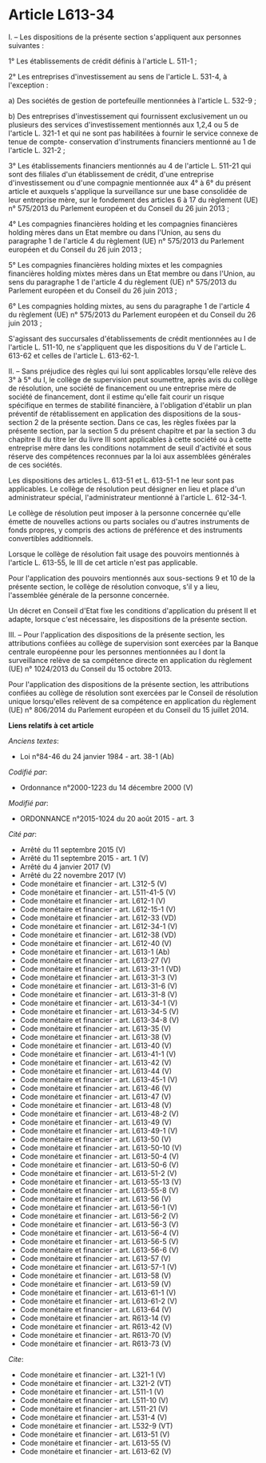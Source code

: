 # Article L613-34

I. – Les dispositions de la présente section s'appliquent aux personnes suivantes : 

1° Les établissements de crédit définis à l'article L. 511-1 ; 

2° Les entreprises d'investissement au sens de l'article L. 531-4, à l'exception : 

a) Des sociétés de gestion de portefeuille mentionnées à l'article L. 532-9 ; 

b) Des entreprises d'investissement qui fournissent exclusivement un ou plusieurs des services d'investissement mentionnés
aux 1,2,4 ou 5 de l'article L. 321-1 et qui ne sont pas habilitées à fournir le service connexe de tenue de compte-
conservation d'instruments financiers mentionné au 1 de l'article L. 321-2 ; 

3° Les établissements financiers mentionnés au 4 de l'article L. 511-21 qui sont des filiales d'un établissement de crédit,
d'une entreprise d'investissement ou d'une compagnie mentionnée aux 4° à 6° du présent article et auxquels s'applique la
surveillance sur une base consolidée de leur entreprise mère, sur le fondement des articles 6 à 17 du règlement (UE) n°
575/2013 du Parlement européen et du Conseil du 26 juin 2013 ; 

4° Les compagnies financières holding et les compagnies financières holding mères dans un Etat membre ou dans l'Union, au
sens du paragraphe 1 de l'article 4 du règlement (UE) n° 575/2013 du Parlement européen et du Conseil du 26 juin 2013 ; 

5° Les compagnies financières holding mixtes et les compagnies financières holding mixtes mères dans un Etat membre ou dans
l'Union, au sens du paragraphe 1 de l'article 4 du règlement (UE) n° 575/2013 du Parlement européen et du Conseil du 26 juin
2013 ; 

6° Les compagnies holding mixtes, au sens du paragraphe 1 de l'article 4 du règlement (UE) n° 575/2013 du Parlement européen
et du Conseil du 26 juin 2013 ; 

S'agissant des succursales d'établissements de crédit mentionnées au I de l'article L. 511-10, ne s'appliquent que les
dispositions du V de l'article L. 613-62 et celles de l'article L. 613-62-1. 

II. – Sans préjudice des règles qui lui sont applicables lorsqu'elle relève des 3° à 5° du I, le collège de supervision peut
soumettre, après avis du collège de résolution, une société de financement ou une entreprise mère de société de financement,
dont il estime qu'elle fait courir un risque spécifique en termes de stabilité financière, à l'obligation d'établir un plan
préventif de rétablissement en application des dispositions de la sous-section 2 de la présente section. Dans ce cas, les
règles fixées par la présente section, par la section 5 du présent chapitre et par la section 3 du chapitre II du titre Ier
du livre III sont applicables à cette société ou à cette entreprise mère dans les conditions notamment de seuil d'activité et
sous réserve des compétences reconnues par la loi aux assemblées générales de ces sociétés. 

Les dispositions des articles L. 613-51 et L. 613-51-1 ne leur sont pas applicables. Le collège de résolution peut désigner
en lieu et place d'un administrateur spécial, l'administrateur mentionné à l'article L. 612-34-1. 

Le collège de résolution peut imposer à la personne concernée qu'elle émette de nouvelles actions ou parts sociales ou
d'autres instruments de fonds propres, y compris des actions de préférence et des instruments convertibles additionnels. 

Lorsque le collège de résolution fait usage des pouvoirs mentionnés à l'article L. 613-55, le III de cet article n'est pas
applicable. 

Pour l'application des pouvoirs mentionnés aux sous-sections 9 et 10 de la présente section, le collège de résolution
convoque, s'il y a lieu, l'assemblée générale de la personne concernée. 

Un décret en Conseil d'Etat fixe les conditions d'application du présent II et adapte, lorsque c'est nécessaire, les
dispositions de la présente section. 

III. – Pour l'application des dispositions de la présente section, les attributions confiées au collège de supervision sont
exercées par la Banque centrale européenne pour les personnes mentionnées au I dont la surveillance relève de sa compétence
directe en application du règlement (UE) n° 1024/2013 du Conseil du 15 octobre 2013. 

Pour l'application des dispositions de la présente section, les attributions confiées au collège de résolution sont exercées
par le Conseil de résolution unique lorsqu'elles relèvent de sa compétence en application du règlement (UE) n° 806/2014 du
Parlement européen et du Conseil du 15 juillet 2014.

**Liens relatifs à cet article**

_Anciens textes_:

  - Loi n°84-46 du 24 janvier 1984 - art. 38-1 (Ab)

_Codifié par_:

  - Ordonnance n°2000-1223 du 14 décembre 2000 (V)

_Modifié par_:

  - ORDONNANCE n°2015-1024 du 20 août 2015 - art. 3

_Cité par_:

  - Arrêté du 11 septembre 2015 (V)
  - Arrêté du 11 septembre 2015 - art. 1 (V)
  - Arrêté du 4 janvier 2017 (V)
  - Arrêté du 22 novembre 2017 (V)
  - Code monétaire et financier - art. L312-5 (V)
  - Code monétaire et financier - art. L511-41-5 (V)
  - Code monétaire et financier - art. L612-1 (V)
  - Code monétaire et financier - art. L612-15-1 (V)
  - Code monétaire et financier - art. L612-33 (VD)
  - Code monétaire et financier - art. L612-34-1 (V)
  - Code monétaire et financier - art. L612-38 (VD)
  - Code monétaire et financier - art. L612-40 (V)
  - Code monétaire et financier - art. L613-1 (Ab)
  - Code monétaire et financier - art. L613-27 (V)
  - Code monétaire et financier - art. L613-31-1 (VD)
  - Code monétaire et financier - art. L613-31-3 (V)
  - Code monétaire et financier - art. L613-31-6 (V)
  - Code monétaire et financier - art. L613-31-8 (V)
  - Code monétaire et financier - art. L613-34-1 (V)
  - Code monétaire et financier - art. L613-34-5 (V)
  - Code monétaire et financier - art. L613-34-8 (V)
  - Code monétaire et financier - art. L613-35 (V)
  - Code monétaire et financier - art. L613-38 (V)
  - Code monétaire et financier - art. L613-40 (V)
  - Code monétaire et financier - art. L613-41-1 (V)
  - Code monétaire et financier - art. L613-42 (V)
  - Code monétaire et financier - art. L613-44 (V)
  - Code monétaire et financier - art. L613-45-1 (V)
  - Code monétaire et financier - art. L613-46 (V)
  - Code monétaire et financier - art. L613-47 (V)
  - Code monétaire et financier - art. L613-48 (V)
  - Code monétaire et financier - art. L613-48-2 (V)
  - Code monétaire et financier - art. L613-49 (V)
  - Code monétaire et financier - art. L613-49-1 (V)
  - Code monétaire et financier - art. L613-50 (V)
  - Code monétaire et financier - art. L613-50-10 (V)
  - Code monétaire et financier - art. L613-50-4 (V)
  - Code monétaire et financier - art. L613-50-6 (V)
  - Code monétaire et financier - art. L613-51-2 (V)
  - Code monétaire et financier - art. L613-55-13 (V)
  - Code monétaire et financier - art. L613-55-8 (V)
  - Code monétaire et financier - art. L613-56 (V)
  - Code monétaire et financier - art. L613-56-1 (V)
  - Code monétaire et financier - art. L613-56-2 (V)
  - Code monétaire et financier - art. L613-56-3 (V)
  - Code monétaire et financier - art. L613-56-4 (V)
  - Code monétaire et financier - art. L613-56-5 (V)
  - Code monétaire et financier - art. L613-56-6 (V)
  - Code monétaire et financier - art. L613-57 (V)
  - Code monétaire et financier - art. L613-57-1 (V)
  - Code monétaire et financier - art. L613-58 (V)
  - Code monétaire et financier - art. L613-59 (V)
  - Code monétaire et financier - art. L613-61-1 (V)
  - Code monétaire et financier - art. L613-61-2 (V)
  - Code monétaire et financier - art. L613-64 (V)
  - Code monétaire et financier - art. R613-14 (V)
  - Code monétaire et financier - art. R613-42 (V)
  - Code monétaire et financier - art. R613-70 (V)
  - Code monétaire et financier - art. R613-73 (V)

_Cite_:

  - Code monétaire et financier - art. L321-1 (V)
  - Code monétaire et financier - art. L321-2 (VT)
  - Code monétaire et financier - art. L511-1 (V)
  - Code monétaire et financier - art. L511-10 (V)
  - Code monétaire et financier - art. L511-21 (V)
  - Code monétaire et financier - art. L531-4 (V)
  - Code monétaire et financier - art. L532-9 (VT)
  - Code monétaire et financier - art. L613-51 (V)
  - Code monétaire et financier - art. L613-55 (V)
  - Code monétaire et financier - art. L613-62 (V)

